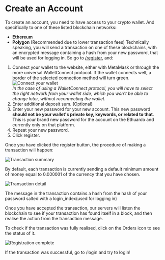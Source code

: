 # Create an Account
To create an account, you need to have access to your crypto wallet. And specifically to one of these listed blockchain networks:
- **Ethereum**
- **Polygon** (Recommended due to lower transaction fees)
Technically speaking, you will send a transaction on one of these blockchains, with an encrypted message containing a hash from your new password, that will be used for logging in. So go to [/register](https://ethuardo.com/register/), and:
1. Connect your wallet to the website, either with MetaMask or through the more universal WalletConnect protocol. If the wallet connects well, a border of the selected connection method will turn green.<br>
![Connect your wallet](/img/tutorial-register-wallet.png)
<br> *In the case of using a WalletConnect protocol, you will have to select the right network from your wallet side, which you won't be able to change later, without reconnecting the wallet.*
2. Enter additional deposit sum. (Optional)
3. Enter your new password for your new account. This new password **should not be your wallet's private key, keywords, or related to that**. This is your brand new password for the account on the Ethuardo and currently only on that platform.
4. Repeat your new password.
5. Click register.

Once you have clicked the register button, the procedure of making a transaction will happen:

![Transaction summary](/img/tutorial-register-tx.png)

By default, each transaction is currently sending a default minimum amount of money equal to 0.000001 of the currency that you have chosen.

![Transaction detail](/img/tutorial-register-tx-detail.png)

The message in the transaction contains a hash from the hash of your password salted with a login_index(used for logging in)

Once you have accepted the transaction, our servers will listen the blockchain to see if your transaction has found itself in a block, and then realise the action from the transaction message.

To check if the transaction was fully realised, click on the Orders icon to see the status of it.

![Registration complete](/img/tutorial-register-done.png)

If the transaction was successful, go to /login and try to login!